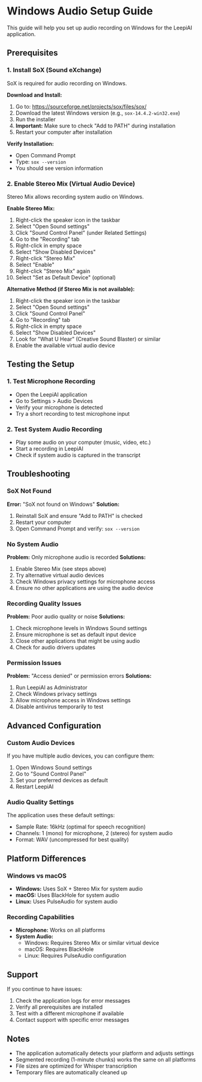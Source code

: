# Windows Audio Setup Guide

This guide will help you set up audio recording on Windows for the LeepiAI application.

## Prerequisites

### 1. Install SoX (Sound eXchange)

SoX is required for audio recording on Windows.

**Download and Install:**
1. Go to: https://sourceforge.net/projects/sox/files/sox/
2. Download the latest Windows version (e.g., `sox-14.4.2-win32.exe`)
3. Run the installer
4. **Important:** Make sure to check "Add to PATH" during installation
5. Restart your computer after installation

**Verify Installation:**
- Open Command Prompt
- Type: `sox --version`
- You should see version information

### 2. Enable Stereo Mix (Virtual Audio Device)

Stereo Mix allows recording system audio on Windows.

**Enable Stereo Mix:**
1. Right-click the speaker icon in the taskbar
2. Select "Open Sound settings"
3. Click "Sound Control Panel" (under Related Settings)
4. Go to the "Recording" tab
5. Right-click in empty space
6. Select "Show Disabled Devices"
7. Right-click "Stereo Mix"
8. Select "Enable"
9. Right-click "Stereo Mix" again
10. Select "Set as Default Device" (optional)

**Alternative Method (if Stereo Mix is not available):**
1. Right-click the speaker icon in the taskbar
2. Select "Open Sound settings"
3. Click "Sound Control Panel"
4. Go to "Recording" tab
5. Right-click in empty space
6. Select "Show Disabled Devices"
7. Look for "What U Hear" (Creative Sound Blaster) or similar
8. Enable the available virtual audio device

## Testing the Setup

### 1. Test Microphone Recording
- Open the LeepiAI application
- Go to Settings > Audio Devices
- Verify your microphone is detected
- Try a short recording to test microphone input

### 2. Test System Audio Recording
- Play some audio on your computer (music, video, etc.)
- Start a recording in LeepiAI
- Check if system audio is captured in the transcript

## Troubleshooting

### SoX Not Found
**Error:** "SoX not found on Windows"
**Solution:**
1. Reinstall SoX and ensure "Add to PATH" is checked
2. Restart your computer
3. Open Command Prompt and verify: `sox --version`

### No System Audio
**Problem:** Only microphone audio is recorded
**Solutions:**
1. Enable Stereo Mix (see steps above)
2. Try alternative virtual audio devices
3. Check Windows privacy settings for microphone access
4. Ensure no other applications are using the audio device

### Recording Quality Issues
**Problem:** Poor audio quality or noise
**Solutions:**
1. Check microphone levels in Windows Sound settings
2. Ensure microphone is set as default input device
3. Close other applications that might be using audio
4. Check for audio drivers updates

### Permission Issues
**Problem:** "Access denied" or permission errors
**Solutions:**
1. Run LeepiAI as Administrator
2. Check Windows privacy settings
3. Allow microphone access in Windows settings
4. Disable antivirus temporarily to test

## Advanced Configuration

### Custom Audio Devices
If you have multiple audio devices, you can configure them:

1. Open Windows Sound settings
2. Go to "Sound Control Panel"
3. Set your preferred devices as default
4. Restart LeepiAI

### Audio Quality Settings
The application uses these default settings:
- Sample Rate: 16kHz (optimal for speech recognition)
- Channels: 1 (mono) for microphone, 2 (stereo) for system audio
- Format: WAV (uncompressed for best quality)

## Platform Differences

### Windows vs macOS
- **Windows:** Uses SoX + Stereo Mix for system audio
- **macOS:** Uses BlackHole for system audio
- **Linux:** Uses PulseAudio for system audio

### Recording Capabilities
- **Microphone:** Works on all platforms
- **System Audio:** 
  - Windows: Requires Stereo Mix or similar virtual device
  - macOS: Requires BlackHole
  - Linux: Requires PulseAudio configuration

## Support

If you continue to have issues:

1. Check the application logs for error messages
2. Verify all prerequisites are installed
3. Test with a different microphone if available
4. Contact support with specific error messages

## Notes

- The application automatically detects your platform and adjusts settings
- Segmented recording (1-minute chunks) works the same on all platforms
- File sizes are optimized for Whisper transcription
- Temporary files are automatically cleaned up 